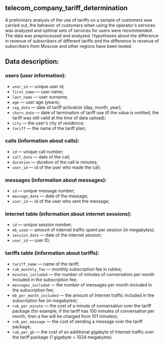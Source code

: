 ## telecom_company_tariff_determination
A preliminary analysis of the use of tariffs on a sample of customers was carried out, the behavior of customers when using the operator's services was analyzed and optimal sets of services for users were recommended. The data was preprocessed and analyzed. Hypotheses about the difference in revenue of subscribers of different tariffs and the difference in revenue of subscribers from Moscow and other regions have been tested.

## Data description:
### users (user information):
- `user_id` — unique user id;
- `first_name` — user name;
- `last_name` — user surname;
- `age` — user age (years);
- `reg_date` — date of tariff activation (day, month, year);
- `churn_date` — date of termination of tariff use (if the value is omitted, the tariff was still valid at the time of data upload);
- `city` — the user's city of residence;
- `tariff` — the name of the tariff plan;

### calls (information about calls):
- `id` — unique call number;
- `call_date` — date of the call;
- `duration` — duration of the call in minutes;
- `user_id` — id of the user who made the call;
### messages (information about messages):
- `id` — unique message number;
- `message_date` — date of the message;
- `user_id` — id of the user who sent the message;
### Internet table (information about internet sessions):
- `id` — unique session number;
- `mb_used` — amount of internet traffic spent per session (in megabytes);
- `session_date` — date of the internet session;
- `user_id` — user ID;
### tariffs table (information about tariffs):
- `tariff_name` — name of the tariff;
- `rub_monthly_fee` — monthly subscription fee in rubles;
- `minutes_included` — the number of minutes of conversation per month included in the subscription fee;
- `messages_included` — the number of messages per month included in the subscription fee;
- `mb_per_month_included` — the amount of Internet traffic included in the subscription fee (in megabytes);
- `rub_per_minute` — the cost of a minute of conversation over the tariff package (for example, if the tariff has 100 minutes of conversation per month, then a fee will be charged from 101 minutes);
- `rub_per_message` — the cost of sending a message over the tariff package;
- `rub_per_gb` — the cost of an additional gigabyte of Internet traffic over the tariff package (1 gigabyte = 1024 megabytes).
